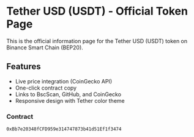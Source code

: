 # Tether USD (USDT) - Official Token Page

This is the official information page for the Tether USD (USDT) token on Binance Smart Chain (BEP20).

## Features
- Live price integration (CoinGecko API)
- One-click contract copy
- Links to BscScan, GitHub, and CoinGecko
- Responsive design with Tether color theme

### Contract
`0xBb7e20348fCFD959e314747873b41d51Ef1f3474`
